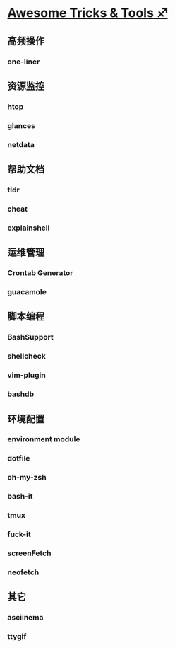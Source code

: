 # [**Awesome Tricks & Tools** ♐](awesome_tricks_tools/overview.md)

<!-- ## [内容概览](awesome_tricks_tools/overview.md) -->

## 高频操作
### one-liner

## 资源监控
### htop
### glances
### netdata

## 帮助文档
### tldr
### cheat
### explainshell


## 运维管理
### Crontab Generator
### guacamole

## 脚本编程
### BashSupport
### shellcheck
### vim-plugin
### bashdb


## 环境配置
### environment module
### dotfile
### oh-my-zsh
### bash-it
### tmux
### fuck-it
### screenFetch
### neofetch

## 其它
### asciinema
### ttygif










